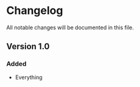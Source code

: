 # Changelog

All notable changes will be documented in this file.

## Version 1.0

### Added
- Everything
